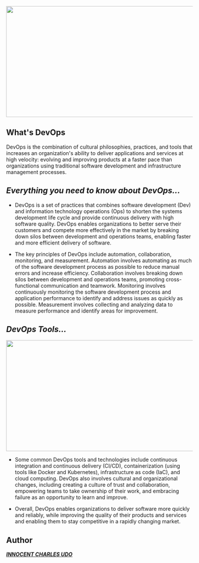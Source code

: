 <img src="https://cdn.educba.com/academy/wp-content/uploads/2019/08/devops-architecture-1.png" width="1500" height="300">

## What's DevOps
DevOps is the combination of cultural philosophies, practices, and tools that increases an organization's ability to deliver applications and services at high velocity: evolving and improving products at a faster pace than organizations using traditional software development and infrastructure management processes.

## ***Everything you need to know about DevOps...***
* DevOps is a set of practices that combines software development (Dev) and information technology operations (Ops) to shorten the systems development life cycle and provide continuous delivery with high software quality. DevOps enables organizations to better serve their customers and compete more effectively in the market by breaking down silos between development and operations teams, enabling faster and more efficient delivery of software.

* The key principles of DevOps include automation, collaboration, monitoring, and measurement. Automation involves automating as much of the software development process as possible to reduce manual errors and increase efficiency. Collaboration involves breaking down silos between development and operations teams, promoting cross-functional communication and teamwork. Monitoring involves continuously monitoring the software development process and application performance to identify and address issues as quickly as possible. Measurement involves collecting and analyzing data to measure performance and identify areas for improvement.

## ***DevOps Tools...***
<!--![DevOps Tools](https://encrypted-tbn0.gstatic.com/images?q=tbn:ANd9GcTUNLscAlbR-vZh4AupxD8YmZMHsIUE9R2eYA&usqp=CAU)
![DevOps Tools](https://encrypted-tbn0.gstatic.com/images?q=tbn:ANd9GcT4bS0rsaVVoKhAbrIAc2uBjQ_1XqiaXvmHxw&usqp=CAU)-->
<img src="https://encrypted-tbn0.gstatic.com/images?q=tbn:ANd9GcT4bS0rsaVVoKhAbrIAc2uBjQ_1XqiaXvmHxw&usqp=CAU" width="1500" height="300">

* Some common DevOps tools and technologies include continuous integration and continuous delivery (CI/CD), containerization (using tools like Docker and Kubernetes), infrastructure as code (IaC), and cloud computing. DevOps also involves cultural and organizational changes, including creating a culture of trust and collaboration, empowering teams to take ownership of their work, and embracing failure as an opportunity to learn and improve.

* Overall, DevOps enables organizations to deliver software more quickly and reliably, while improving the quality of their products and services and enabling them to stay competitive in a rapidly changing market.

## Author
___[INNOCENT CHARLES UDO](https://github.com/walabouguera996)___
